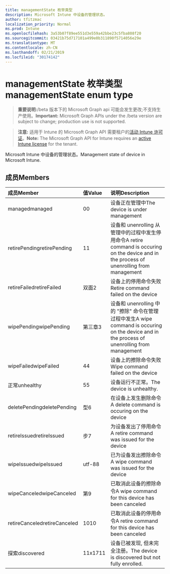 ```yaml
---
title: managementState 枚举类型
description: Microsoft Intune 中设备的管理状态。
author: tfitzmac
localization_priority: Normal
ms.prod: Intune
ms.openlocfilehash: 3a53b07f89ee551d3e559a42bbe23c5fba808f20
ms.sourcegitcommit: 03421b75d717101a499e0b311890f5714056e29e
ms.translationtype: MT
ms.contentlocale: zh-CN
ms.lasthandoff: 02/21/2019
ms.locfileid: "30174142"
---
```

# <a name="managementstate-enum-type"></a><span data-ttu-id="2f360-103">managementState 枚举类型</span><span class="sxs-lookup"><span data-stu-id="2f360-103">managementState enum type</span></span>

> <span data-ttu-id="2f360-104">**重要说明:**/beta 版本下的 Microsoft Graph api 可能会发生更改;不支持生产使用。</span><span class="sxs-lookup"><span data-stu-id="2f360-104">**Important:** Microsoft Graph APIs under the /beta version are subject to change; production use is not supported.</span></span>

> <span data-ttu-id="2f360-105">**注意:** 适用于 Intune 的 Microsoft Graph API 需要租户的[活动 Intune 许可证](https://go.microsoft.com/fwlink/?linkid=839381)。</span><span class="sxs-lookup"><span data-stu-id="2f360-105">**Note:** The Microsoft Graph API for Intune requires an [active Intune license](https://go.microsoft.com/fwlink/?linkid=839381) for the tenant.</span></span>

<span data-ttu-id="2f360-106">Microsoft Intune 中设备的管理状态。</span><span class="sxs-lookup"><span data-stu-id="2f360-106">Management state of device in Microsoft Intune.</span></span>

## <a name="members"></a><span data-ttu-id="2f360-107">成员</span><span class="sxs-lookup"><span data-stu-id="2f360-107">Members</span></span>
|<span data-ttu-id="2f360-108">成员</span><span class="sxs-lookup"><span data-stu-id="2f360-108">Member</span></span>|<span data-ttu-id="2f360-109">值</span><span class="sxs-lookup"><span data-stu-id="2f360-109">Value</span></span>|<span data-ttu-id="2f360-110">说明</span><span class="sxs-lookup"><span data-stu-id="2f360-110">Description</span></span>|
|:---|:---|:---|
|<span data-ttu-id="2f360-111">managed</span><span class="sxs-lookup"><span data-stu-id="2f360-111">managed</span></span>|<span data-ttu-id="2f360-112">0</span><span class="sxs-lookup"><span data-stu-id="2f360-112">0</span></span>|<span data-ttu-id="2f360-113">设备正在管理中</span><span class="sxs-lookup"><span data-stu-id="2f360-113">The device is under management</span></span>|
|<span data-ttu-id="2f360-114">retirePending</span><span class="sxs-lookup"><span data-stu-id="2f360-114">retirePending</span></span>|<span data-ttu-id="2f360-115">1</span><span class="sxs-lookup"><span data-stu-id="2f360-115">1</span></span>|<span data-ttu-id="2f360-116">设备和 unenrolling 从管理中的过程中发生停用命令</span><span class="sxs-lookup"><span data-stu-id="2f360-116">A retire command is occuring on the device and in the process of unenrolling from management</span></span>|
|<span data-ttu-id="2f360-117">retireFailed</span><span class="sxs-lookup"><span data-stu-id="2f360-117">retireFailed</span></span>|<span data-ttu-id="2f360-118">双面</span><span class="sxs-lookup"><span data-stu-id="2f360-118">2</span></span>|<span data-ttu-id="2f360-119">设备上的停用命令失败</span><span class="sxs-lookup"><span data-stu-id="2f360-119">Retire command failed on the device</span></span>|
|<span data-ttu-id="2f360-120">wipePending</span><span class="sxs-lookup"><span data-stu-id="2f360-120">wipePending</span></span>|<span data-ttu-id="2f360-121">第三章</span><span class="sxs-lookup"><span data-stu-id="2f360-121">3</span></span>|<span data-ttu-id="2f360-122">设备和 unenrolling 中的 "擦除" 命令在管理过程中发生</span><span class="sxs-lookup"><span data-stu-id="2f360-122">A wipe command is occuring on the device and in the process of unenrolling from management</span></span>|
|<span data-ttu-id="2f360-123">wipeFailed</span><span class="sxs-lookup"><span data-stu-id="2f360-123">wipeFailed</span></span>|<span data-ttu-id="2f360-124">4</span><span class="sxs-lookup"><span data-stu-id="2f360-124">4</span></span>|<span data-ttu-id="2f360-125">设备上的擦除命令失败</span><span class="sxs-lookup"><span data-stu-id="2f360-125">Wipe command failed on the device</span></span>|
|<span data-ttu-id="2f360-126">正常</span><span class="sxs-lookup"><span data-stu-id="2f360-126">unhealthy</span></span>|<span data-ttu-id="2f360-127">5</span><span class="sxs-lookup"><span data-stu-id="2f360-127">5</span></span>|<span data-ttu-id="2f360-128">设备运行不正常。</span><span class="sxs-lookup"><span data-stu-id="2f360-128">The device is unhealthy.</span></span>|
|<span data-ttu-id="2f360-129">deletePending</span><span class="sxs-lookup"><span data-stu-id="2f360-129">deletePending</span></span>|<span data-ttu-id="2f360-130">型</span><span class="sxs-lookup"><span data-stu-id="2f360-130">6</span></span>|<span data-ttu-id="2f360-131">在设备上发生删除命令</span><span class="sxs-lookup"><span data-stu-id="2f360-131">A delete command is occuring on the device</span></span> |
|<span data-ttu-id="2f360-132">retireIssued</span><span class="sxs-lookup"><span data-stu-id="2f360-132">retireIssued</span></span>|<span data-ttu-id="2f360-133">步</span><span class="sxs-lookup"><span data-stu-id="2f360-133">7</span></span>|<span data-ttu-id="2f360-134">为设备发出了停用命令</span><span class="sxs-lookup"><span data-stu-id="2f360-134">A retire command was issued for the device</span></span>|
|<span data-ttu-id="2f360-135">wipeIssued</span><span class="sxs-lookup"><span data-stu-id="2f360-135">wipeIssued</span></span>|<span data-ttu-id="2f360-136">utf-8</span><span class="sxs-lookup"><span data-stu-id="2f360-136">8</span></span>|<span data-ttu-id="2f360-137">已为设备发出擦除命令</span><span class="sxs-lookup"><span data-stu-id="2f360-137">A wipe command was issued for the device</span></span>|
|<span data-ttu-id="2f360-138">wipeCanceled</span><span class="sxs-lookup"><span data-stu-id="2f360-138">wipeCanceled</span></span>|<span data-ttu-id="2f360-139">第</span><span class="sxs-lookup"><span data-stu-id="2f360-139">9</span></span>|<span data-ttu-id="2f360-140">已取消此设备的擦除命令</span><span class="sxs-lookup"><span data-stu-id="2f360-140">A wipe command for this device has been canceled</span></span>|
|<span data-ttu-id="2f360-141">retireCanceled</span><span class="sxs-lookup"><span data-stu-id="2f360-141">retireCanceled</span></span>|<span data-ttu-id="2f360-142">10</span><span class="sxs-lookup"><span data-stu-id="2f360-142">10</span></span>|<span data-ttu-id="2f360-143">已取消此设备的停用命令</span><span class="sxs-lookup"><span data-stu-id="2f360-143">A retire command for this device has been canceled</span></span>|
|<span data-ttu-id="2f360-144">探索</span><span class="sxs-lookup"><span data-stu-id="2f360-144">discovered</span></span>|<span data-ttu-id="2f360-145">11x17</span><span class="sxs-lookup"><span data-stu-id="2f360-145">11</span></span>|<span data-ttu-id="2f360-146">设备已被发现, 但未完全注册。</span><span class="sxs-lookup"><span data-stu-id="2f360-146">The device is discovered but not fully enrolled.</span></span>|




